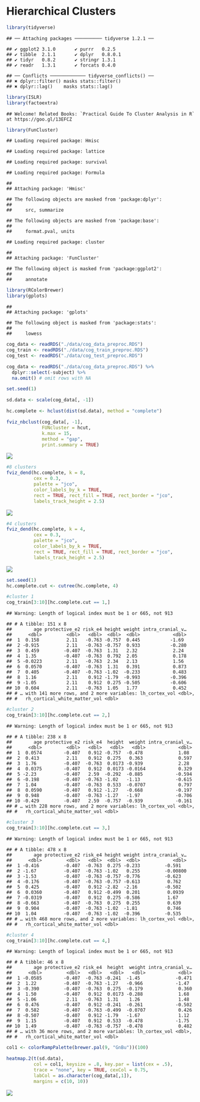 Hierarchical Clusters
================

``` r
library(tidyverse)
```

    ## ── Attaching packages ────────── tidyverse 1.2.1 ──

    ## ✔ ggplot2 3.1.0       ✔ purrr   0.2.5  
    ## ✔ tibble  2.1.1       ✔ dplyr   0.8.0.1
    ## ✔ tidyr   0.8.2       ✔ stringr 1.3.1  
    ## ✔ readr   1.3.1       ✔ forcats 0.4.0

    ## ── Conflicts ───────────── tidyverse_conflicts() ──
    ## ✖ dplyr::filter() masks stats::filter()
    ## ✖ dplyr::lag()    masks stats::lag()

``` r
library(ISLR)
library(factoextra)
```

    ## Welcome! Related Books: `Practical Guide To Cluster Analysis in R` at https://goo.gl/13EFCZ

``` r
library(FunCluster)
```

    ## Loading required package: Hmisc

    ## Loading required package: lattice

    ## Loading required package: survival

    ## Loading required package: Formula

    ## 
    ## Attaching package: 'Hmisc'

    ## The following objects are masked from 'package:dplyr':
    ## 
    ##     src, summarize

    ## The following objects are masked from 'package:base':
    ## 
    ##     format.pval, units

    ## Loading required package: cluster

    ## 
    ## Attaching package: 'FunCluster'

    ## The following object is masked from 'package:ggplot2':
    ## 
    ##     annotate

``` r
library(RColorBrewer)
library(gplots)
```

    ## 
    ## Attaching package: 'gplots'

    ## The following object is masked from 'package:stats':
    ## 
    ##     lowess

``` r
cog_data <- readRDS("./data/cog_data_preproc.RDS")
cog_train <- readRDS("./data/cog_train_preproc.RDS")
cog_test <- readRDS("./data/cog_test_preproc.RDS")

cog_data <- readRDS("./data/cog_data_preproc.RDS") %>%
  dplyr::select(-subject) %>% 
  na.omit() # omit rows with NA

set.seed(1)

sd.data <- scale(cog_data[, -1])

hc.complete <- hclust(dist(sd.data), method = "complete")

fviz_nbclust(cog_data[, -1],
             FUNcluster = hcut,
             k.max = 15,
             method = "gap",
             print.summary = TRUE)
```

![](hierarchical_cluster_files/figure-markdown_github/unnamed-chunk-2-1.png)

``` r
#8 clusters
fviz_dend(hc.complete, k = 8,
          cex = 0.3,
          palette = "jco",
          color_labels_by_k = TRUE,
          rect = TRUE, rect_fill = TRUE, rect_border = "jco",
          labels_track_height = 2.5)
```

![](hierarchical_cluster_files/figure-markdown_github/unnamed-chunk-2-2.png)

``` r
#4 clusters
fviz_dend(hc.complete, k = 4,
          cex = 0.3,
          palette = "jco",
          color_labels_by_k = TRUE,
          rect = TRUE, rect_fill = TRUE, rect_border = "jco",
          labels_track_height = 2.5)
```

![](hierarchical_cluster_files/figure-markdown_github/unnamed-chunk-2-3.png)

``` r
set.seed(1)
hc.complete.cut <- cutree(hc.complete, 4)

#cluster 1
cog_train[3:10][hc.complete.cut == 1,]
```

    ## Warning: Length of logical index must be 1 or 665, not 913

    ## # A tibble: 151 x 8
    ##        age protective_e2 risk_e4 height weight intra_cranial_v…
    ##      <dbl>         <dbl>   <dbl>  <dbl>  <dbl>            <dbl>
    ##  1  0.158          2.11   -0.763 -0.757  0.445           -1.69 
    ##  2 -0.915          2.11   -0.763 -0.757  0.933           -0.280
    ##  3  0.459         -0.407  -0.763  1.31   2.32             2.24 
    ##  4  1.35          -0.407  -0.763  0.792  2.05             0.178
    ##  5 -0.0223         2.11   -0.763  2.34   2.13             1.56 
    ##  6  0.0570        -0.407  -0.763  1.31   0.391            0.873
    ##  7  0.405         -0.407  -0.763 -1.02  -0.233            0.483
    ##  8  1.16           2.11    0.912 -1.79  -0.993           -0.396
    ##  9 -1.05           2.11    0.912  0.275 -0.505           -0.606
    ## 10  0.604          2.11   -0.763  1.05   1.77             0.452
    ## # … with 141 more rows, and 2 more variables: lh_cortex_vol <dbl>,
    ## #   rh_cortical_white_matter_vol <dbl>

``` r
#cluster 2
cog_train[3:10][hc.complete.cut == 2,]
```

    ## Warning: Length of logical index must be 1 or 665, not 913

    ## # A tibble: 238 x 8
    ##        age protective_e2 risk_e4  height  weight intra_cranial_v…
    ##      <dbl>         <dbl>   <dbl>   <dbl>   <dbl>            <dbl>
    ##  1  0.0574        -0.407   0.912 -0.757  -0.478             1.08 
    ##  2  0.413          2.11    0.912  0.275   0.363             0.597
    ##  3  1.76          -0.407  -0.763  0.0173 -0.939             2.28 
    ##  4  0.0375        -0.407   0.912  0.0173 -0.0164            0.329
    ##  5 -2.23          -0.407   2.59  -0.292  -0.885            -0.594
    ##  6 -0.198         -0.407  -0.763 -1.02   -1.13             -0.615
    ##  7  1.04          -0.407  -0.763  0.533  -0.0707            0.797
    ##  8  0.0590        -0.407   0.912 -1.27   -0.668            -0.197
    ##  9  0.948         -0.407  -0.763 -1.27   -1.97             -0.706
    ## 10 -0.429         -0.407   2.59  -0.757  -0.939            -0.161
    ## # … with 228 more rows, and 2 more variables: lh_cortex_vol <dbl>,
    ## #   rh_cortical_white_matter_vol <dbl>

``` r
#cluster 3
cog_train[3:10][hc.complete.cut == 3,]
```

    ## Warning: Length of logical index must be 1 or 665, not 913

    ## # A tibble: 478 x 8
    ##        age protective_e2 risk_e4 height weight intra_cranial_v…
    ##      <dbl>         <dbl>   <dbl>  <dbl>  <dbl>            <dbl>
    ##  1 -0.416         -0.407  -0.763  0.275 -0.233         -0.591  
    ##  2 -1.67          -0.407  -0.763 -1.02   0.255         -0.00800
    ##  3 -1.53          -0.407  -0.763 -0.757 -0.776         -0.623  
    ##  4 -0.176         -0.407  -0.763 -0.757 -0.613          0.762  
    ##  5  0.425         -0.407   0.912 -2.82  -2.16          -0.502  
    ##  6  0.0360        -0.407   0.912 -0.499  0.201          0.0939 
    ##  7 -0.0319        -0.407   0.912  0.275 -0.586          1.67   
    ##  8 -0.663         -0.407  -0.763  0.275  0.255          0.639  
    ##  9  0.904         -0.407  -0.763 -1.02  -1.81           0.746  
    ## 10  1.04          -0.407  -0.763 -1.02  -0.396         -0.535  
    ## # … with 468 more rows, and 2 more variables: lh_cortex_vol <dbl>,
    ## #   rh_cortical_white_matter_vol <dbl>

``` r
#cluster 4
cog_train[3:10][hc.complete.cut == 4,]
```

    ## Warning: Length of logical index must be 1 or 665, not 913

    ## # A tibble: 46 x 8
    ##        age protective_e2 risk_e4  height  weight intra_cranial_v…
    ##      <dbl>         <dbl>   <dbl>   <dbl>   <dbl>            <dbl>
    ##  1 -0.0585        -0.407  -0.763 -0.241  -1.45             -0.471
    ##  2  1.22          -0.407  -0.763 -1.27   -0.966            -1.47 
    ##  3 -0.390         -0.407  -0.763  0.275  -0.179             0.360
    ##  4  1.50          -0.407   0.912  0.0173 -0.288             1.68 
    ##  5 -1.06           2.11   -0.763  1.31    1.26              1.48 
    ##  6  0.476         -0.407   0.912 -0.241  -0.261            -0.502
    ##  7  0.582         -0.407  -0.763 -0.499  -0.0707            0.426
    ##  8 -0.507         -0.407   0.912 -1.79   -1.67              1.12 
    ##  9  1.15          -0.407   0.912  0.533  -0.478            -1.75 
    ## 10  1.49          -0.407  -0.763 -0.757  -0.478             0.482
    ## # … with 36 more rows, and 2 more variables: lh_cortex_vol <dbl>,
    ## #   rh_cortical_white_matter_vol <dbl>

``` r
col1 <- colorRampPalette(brewer.pal(9, "GnBu"))(100)

heatmap.2(t(sd.data),
          col = col1, keysize = .8, key.par = list(cex = .5),
          trace = "none", key = TRUE, cexCol = 0.75,
          labCol = as.character(cog_data[,1]),
          margins = c(10, 10))
```

![](hierarchical_cluster_files/figure-markdown_github/unnamed-chunk-2-4.png)
